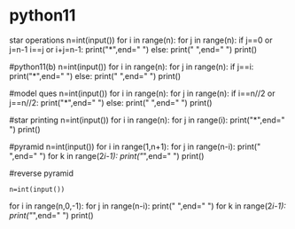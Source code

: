 # python11
star operations
n=int(input())
for i in range(n):
    for j in range(n):
        if j==0 or j=n-1 i==j or i+j=n-1:
          print("*",end=" ")
        else:
            print(" ",end=" ")
    print()

#python11(b)
n=int(input())
for i in range(n):
    for j in range(n):
        if j==i:
          print("*",end=" ")
        else:
            print(" ",end=" ")
    print()



#model ques
n=int(input())
for i in range(n):
    for j in range(n):
        if i==n//2 or j==n//2:
          print("*",end=" ")
        else:
            print(" ",end=" ")
    print()
 


#star printing 
n=int(input())
for i in range(n):
    for j in range(i):
        print("*",end=" ")
    print()

#pyramid
n=int(input())
for i in range(1,n+1):
    for j in range(n-i):
        print(" ",end=" ")
    for k in range(2*i-1):
        print("*",end=" ")
    print()

#reverse pyramid

    n=int(input())
for i in range(n,0,-1):
    for j in range(n-i):
        print(" ",end=" ")
    for k in range(2*i-1):
        print("*",end=" ")
    print()
